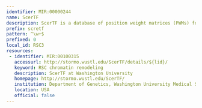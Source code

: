```yaml
---
identifier: MIR:00000244
name: ScerTF
description: ScerTF is a database of position weight matrices (PWMs) for transcription factors in Saccharomyces species. It identifies a single matrix for each TF that best predicts in vivo data, providing metrics related to the performance of that matrix in accurately representing the DNA binding specificity of the annotated transcription factor.
prefix: scretf
pattern: ^\w+$
prefixed: 0
local_id: RSC3
resources:
 - identifier: MIR:00100315
   accessurl: http://stormo.wustl.edu/ScerTF/details/${lid}/
   keyword: RSC chromatin remodeling
   description: ScerTF at Washington University
   homepage: http://stormo.wustl.edu/ScerTF/
   institution: Department of Genetics, Washington University Medical School, St Louis, Missouri
   location: USA
   official: false
---
```

